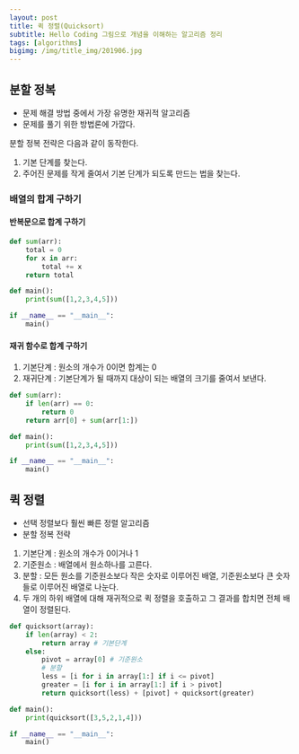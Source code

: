 ```yaml
---
layout: post
title: 퀵 정렬(Quicksort)
subtitle: Hello Coding 그림으로 개념을 이해하는 알고리즘 정리
tags: [algorithms]
bigimg: /img/title_img/201906.jpg
---
```


## 분할 정복
* 문제 해결 방법 중에서 가장 유명한 재귀적 알고리즘
* 문제를 풀기 위한 방법론에 가깝다.

분할 정복 전략은 다음과 같이 동작한다.
1. 기본 단계를 찾는다.
2. 주어진 문제를 작게 줄여서 기본 단계가 되도록 만드는 법을 찾는다.

### 배열의 합계 구하기
#### 반복문으로 합계 구하기

```python
def sum(arr):
    total = 0
    for x in arr:
        total += x
    return total

def main():
    print(sum([1,2,3,4,5]))

if __name__ == "__main__":
    main()
```

#### 재귀 함수로 합계 구하기
1. 기본단계 : 원소의 개수가 0이면 합계는 0
2. 재귀단계 : 기본단계가 될 때까지 대상이 되는 배열의 크기를 줄여서 보낸다.

```python
def sum(arr):
    if len(arr) == 0:
        return 0
    return arr[0] + sum(arr[1:])

def main():
    print(sum([1,2,3,4,5]))

if __name__ == "__main__":
    main()
```

## 퀵 정렬
* 선택 정렬보다 훨씬 빠른 정렬 알고리즘
* 분할 정복 전략

1. 기본단계 : 원소의 개수가 0이거나 1
2. 기준원소 : 배열에서 원소하나를 고른다.
3. 분할 : 모든 원소를 기준원소보다 작은 숫자로 이루어진 배열, 기준원소보다 큰 숫자들로 이루어진 배열로 나눈다.
4. 두 개의 하위 배열에 대해 재귀적으로 퀵 정렬을 호출하고 그 결과를 합치면 전체 배열이 정렬된다.

```python
def quicksort(array):
    if len(array) < 2:
        return array # 기본단계
    else:
        pivot = array[0] # 기준원소
        # 분할
        less = [i for i in array[1:] if i <= pivot]
        greater = [i for i in array[1:] if i > pivot]
        return quicksort(less) + [pivot] + quicksort(greater)

def main():
    print(quicksort([3,5,2,1,4]))

if __name__ == "__main__":
    main()
```